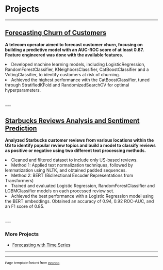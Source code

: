 # Projects

---

## [Forecasting Churn of Customers](https://github.com/vinipta-s/Forecasting_Churn_of_Customers/tree/main)

<b>A telecom operator aimed to forecast customer churn, focusing on building a predictive model with an AUC-ROC score of at least 0.87.
Feature engineered was done with the available features.</b>
<li>
  Developed machine learning models, including LogisticRegression, RandomForestClassifier, KNeighborsClassifier, CatBoostClassifier and a VotingClassifier, to identify customers at risk of churning.
</li>
<li>
  Achieved the highest performance with the CatBoostClassifier, tuned through StratifiedKFold and RandomizedSearchCV for optimal hyperparameters.
</li>
<br><br>
---

## [Starbucks Reviews Analysis and Sentiment Prediction](https://github.com/vinipta-s/Starbucks_Reviews_Sentiment_Prediction)

<b> Analyzed Starbucks customer reviews from various locations within the US to identify popular review topics and build a model to classify reviews as positive or negative using two different text processing methods.</b>
<li>
  Cleaned and filtered dataset to include only US-based reviews.
</li>
<li>
  Method 1: Applied text normalization techniques, followed by lemmatization using NLTK, and obtained padded sequences.
</li>
<li>
  Method 2: BERT (Bidirectional Encoder Representations from Transformers)
</li>
<li>
  Trained and evaluated Logistic Regression, RandomForestClassifier and LGBMClassifier models on each processed review set. 
</li>
<li>
  Achieved the best performance with a Logistic Regression model using the BERT embeddings. Obtained an accuracy of 0.94, 0.92 ROC-AUC, and an F1 score of 0.85.
</li>
<br><br>
---

### More Projects

- [Forecasting with Time Series](https://github.com/vinipta-s/Time-Series-Regression-Forecasting)

---




---
<p style="font-size:11px">Page template forked from <a href="https://github.com/evanca/quick-portfolio">evanca</a></p>
<!-- Remove above link if you don't want to attibute -->
